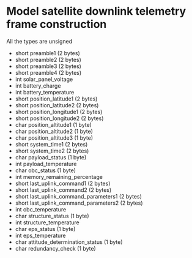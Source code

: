 # Model satellite downlink telemetry frame construction
All the types are unsigned  
- short preamble1 (2 bytes)
- short preamble2 (2 bytes)
- short preamble3 (2 bytes)
- short preamble4 (2 bytes)
- int solar_panel_voltage 
- int battery_charge
- int battery_temperature
- short position_latitude1 (2 bytes)
- short position_latitude2 (2 bytes)
- short position_longitude1 (2 bytes)
- short position_longitude2 (2 bytes)
- char position_altitude1 (1 byte)
- char position_altitude2 (1 byte)
- char position_altitude3 (1 byte)
- short system_time1 (2 bytes)
- short system_time2 (2 bytes)
- char payload_status (1 byte)
- int payload_temperature
- char obc_status (1 byte)
- int memory_remaining_percentage
- short last_uplink_command1 (2 bytes)
- short last_uplink_command2 (2 bytes)
- short last_uplink_command_parameters1 (2 bytes)
- short last_uplink_command_parameters2 (2 bytes)
- int obc_temperature
- char structure_status (1 byte)
- int structure_temperature
- char eps_status (1 byte)
- int eps_temperature
- char attitude_determination_status (1 byte)
- char redundancy_check (1 byte)
